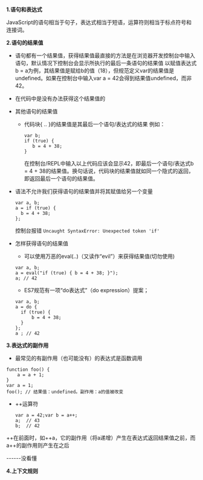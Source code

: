 **1.语句和表达式**

  JavaScript的语句相当于句子，表达式相当于短语，运算符则相当于标点符号和连接词。
  
**2.语句的结果值**

  * 语句都有一个结果值，获得结果值最直接的方法是在浏览器开发控制台中输入语句，默认情况下控制台会显示所执行的最后一条语句的结果值
  以赋值表达式b = a为例，其结果值是赋给b的值（18），但规范定义var的结果值是undefined。如果在控制台中输入var a = 42会得到结果值undefined，而非42。

* 在代码中是没有办法获得这个结果值的
* 其他语句的结果值
     * 代码块{ .. }的结果值是其最后一个语句/表达式的结果
        例如：
        ```
        var b;
        if (true) { 
           b = 4 + 38;
        }
        ```
        在控制台/REPL中输入以上代码应该会显示42，即最后一个语句/表达式b = 4 + 38的结果值。换句话说，代码块的结果值就如同一个隐式的返回，即返回最后一个语句的结果值。
* 语法不允许我们获得语句的结果值并将其赋值给另一个变量
  ```
  var a, b;
  a = if (true) {
    b = 4 + 38;
  };
  ```
     控制台报错 `Uncaught SyntaxError: Unexpected token 'if'`
* 怎样获得语句的结果值
  * 可以使用万恶的eval(..)（又读作“evil”）来获得结果值(切勿使用)
  ```
  var a, b;
  a = eval("if (true) { b = 4 + 38; }");
  a; // 42
  ```
  * ES7规范有一项“do表达式”（do expression）提案；
  ```
  var a, b;
  a = do {
    if (true) {
        b = 4 + 38;
    }
  }; 
  a ; // 42
  ```
**3.表达式的副作用**

  * 最常见的有副作用（也可能没有）的表达式是函数调用

```
function foo() {
    a = a + 1;
}
var a = 1;
foo(); // 结果值：undefined。副作用：a的值被改变
```
* ++运算符
  ```
  var a = 42;var b = a++;
  a;  // 43
  b;  // 42
  ```

++在前面时，如++a，它的副作用（将a递增）产生在表达式返回结果值之前，而a++的副作用则产生在之后


------没看懂


**4.上下文规则**



























